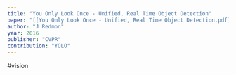 ```yaml
---
title: "You Only Look Once - Unified, Real Time Object Detection"
paper: "[[You Only Look Once - Unified, Real Time Object Detection.pdf]]"
author: "J Redmon"
year: 2016
publisher: "CVPR"
contribution: "YOLO"
---
```

#vision 